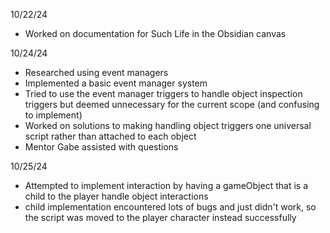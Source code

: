 10/22/24
- Worked on documentation for Such Life in the Obsidian canvas

10/24/24
- Researched using event managers 
- Implemented a basic event manager system
- Tried to use the event manager triggers to handle object inspection triggers but deemed unnecessary for the current scope (and confusing to implement)
- Worked on solutions to making handling object triggers one universal script rather than attached to each object
- Mentor Gabe assisted with questions 

10/25/24 
- Attempted to implement interaction by having a gameObject that is a child to the player handle object interactions
- child implementation encountered lots of bugs and just didn't work, so the script was moved to the player character instead successfully
